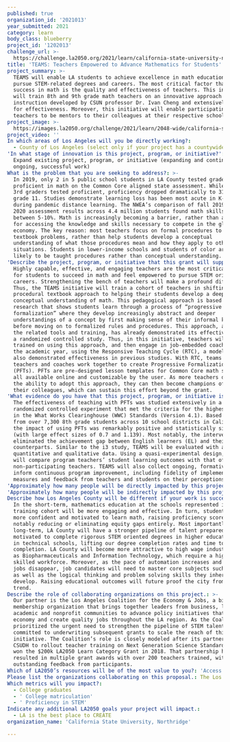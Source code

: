 ```yaml
---
published: true
organization_id: '2021013'
year_submitted: 2021
category: learn
body_class: blueberry
project_id: '1202013'
challenge_url: >-
  https://challenge.la2050.org/2021/learn/california-state-university-northridge/
title: 'TEAMS: Teachers Empowered to Advance Mathematics for Students'
project_summary: >-
  TEAMS will enable LA students to achieve excellence in math education and
  pursue STEM-related degrees and careers. The most critical factor that impacts
  success in math is the quality and effectiveness of teachers. This initiative
  will train 8th and 9th grade math teachers on an innovative approach to
  instruction developed by CSUN professor Dr. Ivan Cheng and extensively tested
  for effectiveness. Moreover, this initiative will enable participating
  teachers to be mentors to their colleagues at their respective schools.
project_image: >-
  https://images.la2050.org/challenge/2021/learn/2048-wide/california-state-university-northridge.jpg
project_video: ''
In which areas of Los Angeles will you be directly working?:
  - County of Los Angeles (select only if your project has a countywide benefit)
'In what stage of innovation is this project, program, or initiative?': >-
  Expand existing project, program, or initiative (expanding and continuing
  ongoing, successful work)
What is the problem that you are seeking to address?: >-
  In 2019, only 2 in 5 public school students in LA County tested grade level
  proficient in math on the Common Core aligned state assessment. While 51% of
  3rd graders tested proficient, proficiency dropped dramatically to 31% by
  grade 11. Studies demonstrate learning loss has been most acute in K-8 math
  during pandemic distance learning. The NWEA’s comparison of fall 2019 to fall
  2020 assessment results across 4.4 million students found math skills dropped
  between 5-10%. Math is increasingly becoming a barrier, rather than a gateway,
  for accessing the knowledge and skills necessary to compete in the global
  economy. The key reason: most teachers focus on formal procedures to solve
  textbook problems, rather than help students develop a conceptual
  understanding of what those procedures mean and how they apply to other
  situations. Students in lower-income schools and students of color are more
  likely to be taught procedures rather than conceptual understanding.
'Describe the project, program, or initiative that this grant will support to address the problem identified.': >-
  Highly capable, effective, and engaging teachers are the most critical factor
  for students to succeed in math and feel empowered to pursue STEM oriented
  careers. Strengthening the bench of teachers will make a profound difference.
  Thus, the TEAMS initiative will train a cohort of teachers in shifting from a
  procedural textbook approach to helping their students develop a deep
  conceptual understanding of math. This pedagogical approach is based on
  research that shows students learn through a process of “progressive
  formalization” where they develop increasingly abstract and deeper
  understandings of a concept by first making sense of their informal knowledge
  before moving on to formalized rules and procedures. This approach, along with
  the related tools and training, has already demonstrated its effectiveness in
  a randomized controlled study. Thus, in this initiative, teachers will be
  trained on using this approach, and then engage in job-embedded coaching for
  the academic year, using the Responsive Teaching Cycle (RTC), a model that has
  also demonstrated effectiveness in previous studies. With RTC, teams of
  teachers and coaches work together to create Progressive Formalization Tasks
  (PFTs). PFTs are pre-designed lesson templates for Common Core math standards,
  all available online and customizable by the user. As more teachers develop
  the ability to adopt this approach, they can then become champions of PFTs to
  their colleagues, which can sustain this effort beyond the grant.
'What evidence do you have that this project, program, or initiative is or will be successful, and how will you define and measure success?': >-
  The effectiveness of teaching with PFTs was studied extensively in a
  randomized controlled experiment that met the criteria for the highest rating
  in the What Works Clearinghouse (WWC) Standards (Version 4.1). Based on scores
  from over 7,300 8th grade students across 10 school districts in California,
  the impact of using PFTs was remarkably positive and statistically significant
  (with large effect sizes of 0.7 and 1.139). Most notably, the intervention
  eliminated the achievement gap between English learners (EL) and their non-EL
  counterparts. Similar to the i3 study, TEAMS will be evaluated with a mix of
  quantitative and qualitative data. Using a quasi-experimental design, TEAMS
  will compare program teachers’ student learning outcomes with that of
  non-participating teachers. TEAMS will also collect ongoing, formative data to
  inform continuous program improvement, including fidelity of implementation
  measures and feedback from teachers and students on their perceptions of PFTs.
'Approximately how many people will be directly impacted by this project, program, or initiative?': '40'
'Approximately how many people will be indirectly impacted by this project, program, or initiative?': '6000'
Describe how Los Angeles County will be different if your work is successful.: >-
  In the short-term, mathematics education at the schools represented in our
  training cohort will be more engaging and effective. In turn, students will be
  more confident and motivated to learn math, raising proficiency scores and
  notably reducing or eliminating equity gaps entirely. Most importantly, in the
  long-term, LA County will have a stronger pipeline of talent prepared and
  motivated to complete rigorous STEM oriented degrees in higher education and
  in technical schools, lifting our degree completion rates and time to
  completion. LA County will become more attractive to high wage industries such
  as Biopharmaceuticals and Information Technology, which require a highly
  skilled workforce. Moreover, as the pace of automation increases and low skill
  jobs disappear, job candidates will need to master core subjects such as math,
  as well as the logical thinking and problem solving skills they inherently
  develop. Raising educational outcomes will future proof the city from this
  trend.
Describe the role of collaborating organizations on this project.: >-
  Our partner is the Los Angeles Coalition for the Economy & Jobs, a bipartisan
  membership organization that brings together leaders from business, labor,
  academic and nonprofit communities to advance policy initiatives that grow the
  economy and create quality jobs throughout the LA region. As the Coalition has
  prioritized the urgent need to strengthen the pipeline of STEM talent, it is
  committed to underwriting subsequent grants to scale the reach of this
  initiative. The Coalition’s role is closely modeled after its partnership with
  CSUDH to rollout teacher training on Next Generation Science Standards, which
  won the $200k LA2050 Learn Category Grant in 2018. That partnership has
  resulted in multiple grant awards with over 200 teachers trained, with
  outstanding feedback from participants.
Which of LA2050’s resources will be of the most value to you?: 'Access to the LA2050 community,Hosting virtual events or gatherings'
Please list the organizations collaborating on this proposal.: The Los Angeles Coalition for the Economy & Jobs
Which metrics will you impact?:
  - College graduates
  - ' College matriculation'
  - ' Proficiency in STEM'
Indicate any additional LA2050 goals your project will impact.:
  - LA is the best place to CREATE
organization_name: 'California State University, Northridge'

---
```


